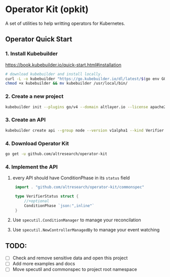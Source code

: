 # Operator Kit (opkit)

A set of utilities to help writting operators for Kubernetes.

## Operator Quick Start

### 1. Install Kubebuilder

https://book.kubebuilder.io/quick-start.html#installation

```bash
# download kubebuilder and install locally.
curl -L -o kubebuilder "https://go.kubebuilder.io/dl/latest/$(go env GOOS)/$(go env GOARCH)"
chmod +x kubebuilder && mv kubebuilder /usr/local/bin/
```

### 2. Create a new project

```bash
kubebuilder init --plugins go/v4 --domain altlayer.io --license apache2 --owner "AltResearch"
```

### 3. Create an API

```bash
kubebuilder create api --group node --version v1alpha1 --kind Verifier
```

### 4. Download Operator Kit

```bash
go get -u github.com/altresearch/operator-kit
```

### 4. Implement the API

1. every API should have ConditionPhase in its `status` field

   ```go
    import . "github.com/altresearch/operator-kit/commonspec"

    type VerifierStatus struct {
        //+optional
        ConditionPhase `json:",inline"`
    }
   ```

2. Use `specutil.ConditionManager` to manage your reconcilation
3. Use `specutil.NewControllerManagedBy` to manage your event watching

## TODO:

- [ ] Check and remove sensitive data and open this project
- [ ] Add more examples and docs
- [ ] Move specutil and commonspec to project root namespace
